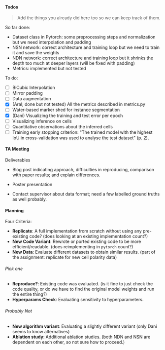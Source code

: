 #### Todos 
> Add the things you already did here too so we can keep track of them. 

So far done:

- Dataset class in Pytorch: some preprocessing steps and normalization but we need interpolation and padding
- NSN network: correct architecture and training loop but we need to train it and save the weights
- NDN network: correct architecture and training loop but it shrinks the depth too much at deeper layers (will be fixed with padding)
- Metrics: implemented but not tested

To do:

- [ ] BiCubic Interpolation
- [ ] Mirror padding
- [ ] Data augmentation
- [x] (Aral; done but not tested) All the metrics described in metrics.py 
- [ ] Water-based marker shed for instance segmentation
- [x] (Dani) Visualizing the training and test error per epoch
- [ ] Visualizing inference on cells
- [ ] Quantitative observations about the inferred cells
- [ ] Training early stopping criterion: "The trained model with the highest IoU in cross-validation was used to analyse the test dataset" (p. 2). 

#### TA Meeting
Deliverables 
- Blog post indicating approach, difficulties in reproducing, comparison with paper results; and explain differences. 
- Poster presentation

- Contact supervisor about data format; need a few labelled ground truths as well probably. 

#### Planning
Four Criteria:

- **Replicate**: A full implementation from scratch without using any pre-existing code? (does looking at an existing implementation count?)
- **New Code Variant**: Rewrote or ported existing code to be more efficient/readable. (does reimplementing in `pytorch` count?)
- **New Data**: Evaluate different datasets to obtain similar results. (part of the assignment: replicate for new cell polarity data)

###### Pick one
- **Reproduce?**: Existing code was evaluated. (is it fine to just check the code quality, or do we have to find the original model weights and run the entire thing?)
- **Hyperparams Check**: Evaluating sensitivity to hyperparameters. 

###### Probably Not
- **New algorithm variant**: Evaluating a slightly different variant (only Dani seems to know alternatives)
- **Ablation study**: Additional ablation studies. (both NDN and NSN are dependent on each other, so not sure how to proceed.)
